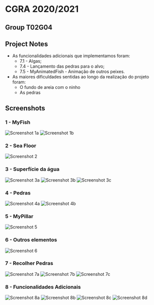 # CGRA 2020/2021

## Group T02G04

## Project Notes


- As funcionalidades adicionais que implementamos foram:
  - 7.1 - Algas;
  - 7.4 - Lançamento das pedras para o alvo;
  - 7.5 - MyAnimatedFish - Animação de outros peixes.
- As maiores dificuldades sentidas ao longo da realização do projeto foram:
  - O fundo de areia com o ninho
  - As pedras


## Screenshots


### 1 - MyFish

![Screenshot 1a](screenshots/proj-t2-g04-1a.png)
![Screenshot 1b](screenshots/proj-t2-g04-1b.png)

### 2 - Sea Floor

![Screenshot 2](screenshots/proj-t2-g04-2.png)

### 3 - Superfície da água

![Screenshot 3a](screenshots/proj-t2-g04-3a.png)
![Screenshot 3b](screenshots/proj-t2-g04-3b.png)
![Screenshot 3c](screenshots/proj-t2-g04-3c.png)

### 4 - Pedras

![Screenshot 4a](screenshots/proj-t2-g04-4a.png)
![Screenshot 4b](screenshots/proj-t2-g04-4b.png)

### 5 - MyPillar

![Screenshot 5](screenshots/proj-t2-g04-5.png)

### 6 - Outros elementos

![Screenshot 6](screenshots/proj-t2-g04-6.png)

### 7 - Recolher Pedras

![Screenshot 7a](screenshots/proj-t2-g04-7a.png)
![Screenshot 7b](screenshots/proj-t2-g04-7b.png)
![Screenshot 7c](screenshots/proj-t2-g04-7c.png)

### 8 - Funcionalidades Adicionais

![Screenshot 8a](screenshots/proj-t2-g04-8a.png)
![Screenshot 8b](screenshots/proj-t2-g04-8b.png)
![Screenshot 8c](screenshots/proj-t2-g04-8c.png)
![Screenshot 8d](screenshots/proj-t2-g04-8d.png)

